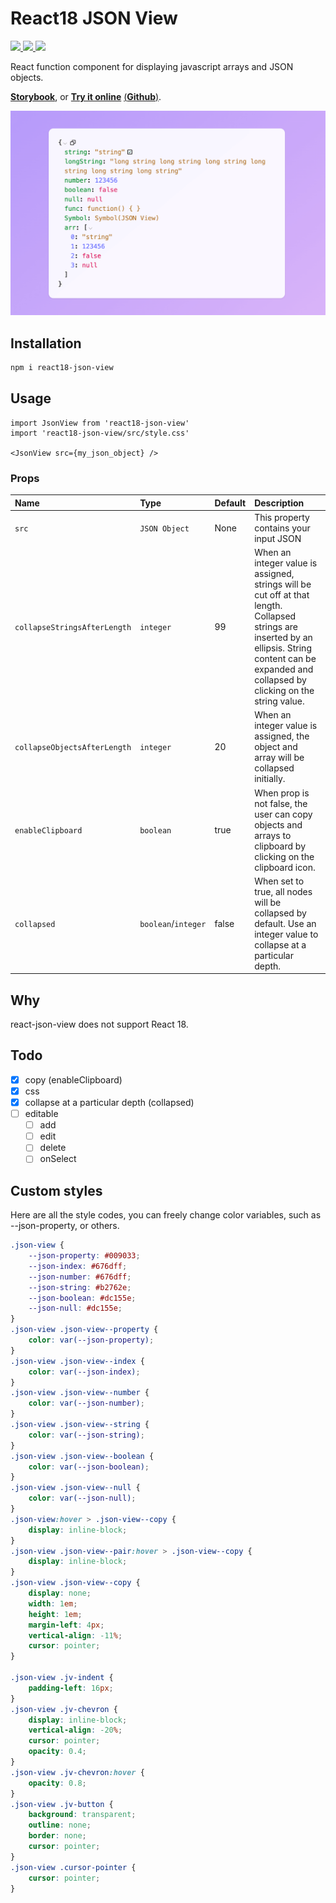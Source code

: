 # React18 JSON View

<p >
  <a href="https://www.npmjs.com/package/react18-json-view" target="_blank">
    <img src="https://img.shields.io/npm/v/react18-json-view.svg" />
  </a>
  <a href="https://www.npmjs.com/package/react18-json-view" target="_blank">
    <img src="https://img.shields.io/npm/dm/react18-json-view.svg" />
  </a>
    <a href="https://github.com/YYsuni/react18-json-view/blob/main/LICENSE" target="_blank">
    <img src="https://img.shields.io/npm/l/react18-json-view.svg">
  </a>
</p>

React function component for displaying javascript arrays and JSON objects.

[**Storybook**](https://react18-json-view.vercel.app/), or [**Try it online**](https://jv.yysuni.com/) [(**Github**)](https://github.com/YYsuni/json-view-online).


![Sample of generated blockies](sample.png "JSON View")


## Installation
```bash
npm i react18-json-view
```

## Usage
```tsx
import JsonView from 'react18-json-view'
import 'react18-json-view/src/style.css'

<JsonView src={my_json_object} />
```

### Props
Name|Type|Default|Description
|:---|:---|:---|:---
`src`|`JSON Object`|None|This property contains your input JSON
`collapseStringsAfterLength`|`integer`|99|When an integer value is assigned, strings will be cut off at that length. Collapsed strings are inserted by an ellipsis. String content can be expanded and collapsed by clicking on the string value.
`collapseObjectsAfterLength`|`integer`|20|When an integer value is assigned, the object and array will be collapsed initially.
`enableClipboard`|`boolean`|true|When prop is not false, the user can copy objects and arrays to clipboard by clicking on the clipboard icon.
`collapsed`|`boolean`/`integer`|false|When set to true, all nodes will be collapsed by default. Use an integer value to collapse at a particular depth.

## Why
react-json-view does not support React 18.

## Todo
- [x] copy (enableClipboard)
- [x] css
- [x] collapse at a particular depth (collapsed)
- [ ] editable
  - [ ] add
  - [ ] edit
  - [ ] delete
  - [ ] onSelect

## Custom styles
Here are all the style codes, you can freely change color variables, such as --json-property, or others.
```css
.json-view {
	--json-property: #009033;
	--json-index: #676dff;
	--json-number: #676dff;
	--json-string: #b2762e;
	--json-boolean: #dc155e;
	--json-null: #dc155e;
}
.json-view .json-view--property {
	color: var(--json-property);
}
.json-view .json-view--index {
	color: var(--json-index);
}
.json-view .json-view--number {
	color: var(--json-number);
}
.json-view .json-view--string {
	color: var(--json-string);
}
.json-view .json-view--boolean {
	color: var(--json-boolean);
}
.json-view .json-view--null {
	color: var(--json-null);
}
.json-view:hover > .json-view--copy {
	display: inline-block;
}
.json-view .json-view--pair:hover > .json-view--copy {
	display: inline-block;
}
.json-view .json-view--copy {
	display: none;
	width: 1em;
	height: 1em;
	margin-left: 4px;
	vertical-align: -11%;
	cursor: pointer;
}

.json-view .jv-indent {
	padding-left: 16px;
}
.json-view .jv-chevron {
	display: inline-block;
	vertical-align: -20%;
	cursor: pointer;
	opacity: 0.4;
}
.json-view .jv-chevron:hover {
	opacity: 0.8;
}
.json-view .jv-button {
	background: transparent;
	outline: none;
	border: none;
	cursor: pointer;
}
.json-view .cursor-pointer {
	cursor: pointer;
}
```
